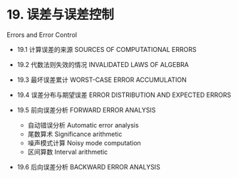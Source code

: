 # 19. 误差与误差控制 

Errors and Error Control



-   19.1 计算误差的来源 SOURCES OF COMPUTATIONAL ERRORS
-   19.2 代数法则失效的情况 INVALIDATED LAWS OF ALGEBRA
-   19.3 最坏误差累计 WORST-CASE ERROR ACCUMULATION
-   19.4 误差分布与期望误差 ERROR DISTRIBUTION AND EXPECTED ERRORS
-   19.5 前向误差分析 FORWARD ERROR ANALYSIS
    -   自动错误分析 Automatic error analysis
    -   尾数算术 Significance arithmetic
    -   噪声模式计算 Noisy mode computation
    -   区间算数 Interval arithmetic

-   19.6 后向误差分析 BACKWARD ERROR ANALYSIS